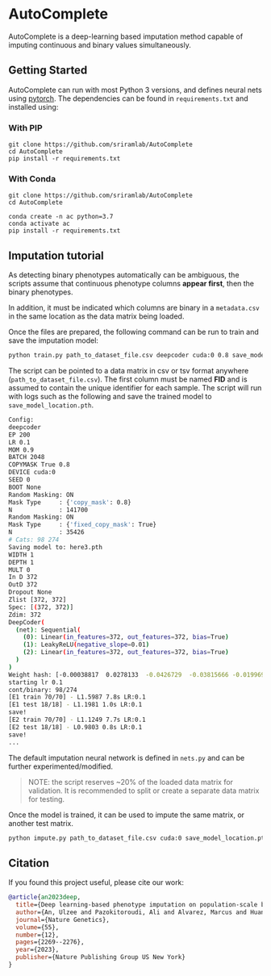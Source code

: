 # AutoComplete

AutoComplete is a deep-learning based imputation method capable of imputing continuous and binary values simultaneously.

## Getting Started

AutoComplete can run with most Python 3 versions, and defines neural nets using [pytorch](https://pytorch.org).
The dependencies can be found in `requirements.txt` and installed using:


### With PIP
```
git clone https://github.com/sriramlab/AutoComplete
cd AutoComplete
pip install -r requirements.txt
```

### With Conda
```
git clone https://github.com/sriramlab/AutoComplete
cd AutoComplete

conda create -n ac python=3.7
conda activate ac
pip install -r requirements.txt
```

## Imputation tutorial

As detecting binary phenotypes automatically can be ambiguous, the scripts assume that continuous phenotype columns **appear first**, then the binary phenotypes.

In addition, it must be indicated which columns are binary in a `metadata.csv` in the same location as the data matrix being loaded.

Once the files are prepared, the following command can be run to train and save the imputation model:

```bash
python train.py path_to_dataset_file.csv deepcoder cuda:0 0.8 save_model_location.pth
```

The script can be pointed to a data matrix in csv or tsv format anywhere (`path_to_dataset_file.csv`). The first column must be named **FID** and is assumed to contain the unique identifier for each sample. The script will run with logs such as the following and save the trained model to `save_model_location.pth`.

```bash
Config:
deepcoder
EP 200
LR 0.1
MOM 0.9
BATCH 2048
COPYMASK True 0.8
DEVICE cuda:0
SEED 0
BOOT None
Random Masking: ON
Mask Type     : {'copy_mask': 0.8}
N             : 141700
Random Masking: ON
Mask Type     : {'fixed_copy_mask': True}
N             : 35426
# Cats: 98 274
Saving model to: here3.pth
WIDTH 1
DEPTH 1
MULT 0
In D 372
OutD 372
Dropout None
Zlist [372, 372]
Spec: [(372, 372)]
Zdim: 372
DeepCoder(
  (net): Sequential(
    (0): Linear(in_features=372, out_features=372, bias=True)
    (1): LeakyReLU(negative_slope=0.01)
    (2): Linear(in_features=372, out_features=372, bias=True)
  )
)
Weight hash: [-0.00038817  0.0278133  -0.0426729  -0.03815666 -0.01996932]
starting lr 0.1
cont/binary: 98/274
[E1 train 70/70] - L1.5987 7.8s LR:0.1
[E1 test 18/18] - L1.1981 1.0s LR:0.1
save!
[E2 train 70/70] - L1.1249 7.7s LR:0.1
[E2 test 18/18] - L0.9803 0.8s LR:0.1
save!
...
```

The default imputation neural network is defined in `nets.py` and can be further experimented/modified.

> NOTE: the script reserves ~20% of the loaded data matrix for validation. It is recommended to split or create a separate data matrix for testing.

Once the model is trained, it can be used to impute the same matrix, or another test matrix.

```bash
python impute.py path_to_dataset_file.csv cuda:0 save_model_location.pth imputed_file.csv
```

## Citation

If you found this project useful, please cite our work:

```bibtex
@article{an2023deep,
  title={Deep learning-based phenotype imputation on population-scale biobank data increases genetic discoveries},
  author={An, Ulzee and Pazokitoroudi, Ali and Alvarez, Marcus and Huang, Lianyun and Bacanu, Silviu and Schork, Andrew J and Kendler, Kenneth and Pajukanta, P{\"a}ivi and Flint, Jonathan and Zaitlen, Noah and others},
  journal={Nature Genetics},
  volume={55},
  number={12},
  pages={2269--2276},
  year={2023},
  publisher={Nature Publishing Group US New York}
}
```